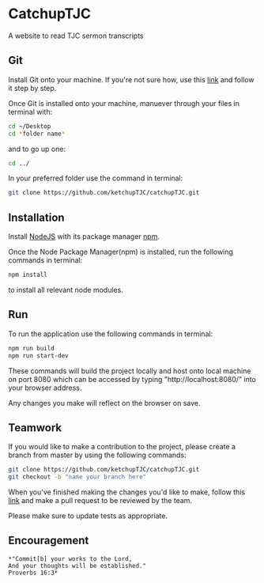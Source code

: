# CatchupTJC

A website to read TJC sermon transcripts

## Git

Install Git onto your machine. If you're not sure how, use this [link](https://www.linode.com/docs/development/version-control/how-to-install-git-on-linux-mac-and-windows/) and follow it step by step.

Once Git is installed onto your machine, manuever through your files in terminal with:

```bash
cd ~/Desktop
cd *folder name*
```

and to go up one:

```bash
cd ../
```

In your preferred folder use the command in terminal:

```bash
git clone https://github.com/ketchupTJC/catchupTJC.git
```

## Installation

Install [NodeJS](https://nodejs.org/en/) with its package manager [npm](https://docs.npmjs.com/cli/install).

Once the Node Package Manager(npm) is installed, run the following commands in terminal:

```bash
npm install
```

to install all relevant node modules.

## Run

To run the application use the following commands in terminal:

```bash
npm run build
npm run start-dev
```

These commands will build the project locally and host onto local machine on port 8080 which can be accessed by typing "http://localhost:8080/" into your browser address.

Any changes you make will reflect on the browser on save.

## Teamwork

If you would like to make a contribution to the project, please create a branch from master by using the following commands:

```bash
git clone https://github.com/ketchupTJC/catchupTJC.git
git checkout -b "name your branch here"
```

When you've finished making the changes you'd like to make, follow this [link](https://help.github.com/en/articles/creating-a-pull-request) and make a pull request to be reviewed by the team.

Please make sure to update tests as appropriate.

## Encouragement

```
*"Commit[b] your works to the Lord,
And your thoughts will be established."
Proverbs 16:3*
```
